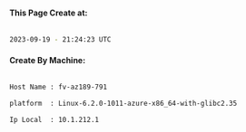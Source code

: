 
   
#### This Page Create at:

```bash

2023-09-19 - 21:24:23 UTC

```

#### Create By Machine:

```bash

Host Name : fv-az189-791

platform  : Linux-6.2.0-1011-azure-x86_64-with-glibc2.35

Ip Local  : 10.1.212.1

```

